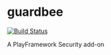 guardbee
========
[![Build Status](https://travis-ci.org/elogiclab/guardbee.svg?branch=develop)](https://travis-ci.org/elogiclab/guardbee)


A PlayFramework Security add-on
